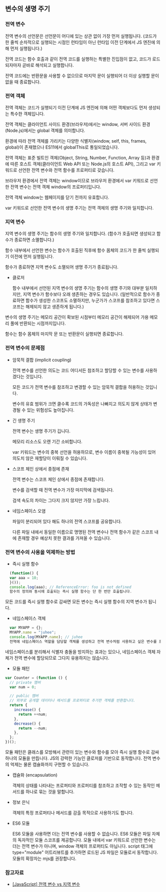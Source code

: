 ## 변수의 생명 주기

### 전역 변수

전역 변수의 선언문은 선언문이 어디에 있는 상관 없이 가장 먼저 실행됩니다.
(코드가 한 줄씩 순차적으로 실행되는 시점인 런타임이 아닌 런타임 이전 단계에서 JS 엔진에 의해 먼저 실행됩니다.)

전역 코드는 함수 호출과 같이 전역 코드를 실행하는 특별한 진입점이 없고, 코드가 로드되자마자 곧바로 해석되고 실행합니다.

전역 코드에는 반환문을 사용할 수 없으므로 마지막 문이 실행되어 더 이상 실행할 문이 없을 때 종료합니다.

### 전역 객체

전역 객체는 코드가 실행되기 이전 단계에 JS 엔진에 의해 어떤 객체보다도 먼저 생성되는 특수한 객체입니다.

전역 객체는 클라이언트 사이드 환경(브라우저)에서는 window, 서버 사이드 환경(Node.js)에서는 global 객체를 의미합니다.

환경에 따라 전역 객체를 가리키는 다양한 식별자(window, self, this, frames, global)이 존재했으나 ES11에서 globalThis로 통일되었습니다.

전역 객체는 표준 빌트인 객체(Object, String, Number, Function, Array 등)과
환경에 따른 호스트 객체(클라이언트 Web API 또는 Node.js의 호스트 API),
그리고 var 키워드로 선언한 전역 변수와 전역 함수를 프로퍼티로 갖습니다.

브라우저 환경에서 전역 객체는 window이므로 브라우저 환경에서 var 키워드로 선언한 전역 변수는 전역 객체 window의 프로퍼티입니다.

전역 객체 window는 웹페이지를 닫기 전까지 유효합니다.

var 키워드로 선언한 전역 변수의 생명 주기는 전역 객체의 생명 주기와 일치합니다.

### 지역 변수

지역 변수의 생명 주기는 함수의 생명 주기와 일치합니다.
(함수가 호출되면 생성되고 함수가 종료하면 소멸합니다.)

함수 내부에서 선언한 변수는 함수가 호출된 직후에 함수 몸체의 코드가 한 줄씩 실행되기 이전에 먼저 실행됩니다.

함수가 종료하면 지역 변수도 소멸되어 생명 주기가 종료됩니다.

- 클로저

  함수 내부에서 선언된 지역 변수의 생명 주기는 함수의 생명 주기와 대부분 일치하지만, 지역 변수가 함수보다 오래 생존하는 경우도 있습니다.
  (일반적으로 함수가 종료하면 함수가 생성한 스코프도 소멸하지만, 누군가가 스코프를 참조하고 있다면 스코프는 해제되지 않고 생존하게 됩니다.)

변수의 생명 주기는 메모리 공간이 확보된 시점부터 메모리 공간이 해제되어 가용 메모리 풀에 반환되는 시점까지입니다.

함수는 함수 몸체의 마지막 문 또는 반환문이 실행되면 종료합니다.

### 전역 변수의 문제점

- 암묵적 결합 (implicit coupling)

  전역 변수를 선언한 의도는 코드 어디서든 참조하고 할당할 수 있는 변수를 사용하겠다는 것입니다.

  모든 코드가 전역 변수를 참조하고 변경할 수 있는 암묵적 결합을 허용하는 것입니다.

  변수의 유효 범위가 크면 클수록 코드의 가독성은 나빠지고 의도치 않게 상태가 변경될 수 있는 위험성도 높아집니다.

- 긴 생명 주기

  전역 변수는 생명 주기가 깁니다.

  메모리 리소스도 오랜 기간 소비합니다.

  var 키워드는 변수의 중복 선언을 허용하므로, 변수 이름이 중복될 가능성이 있어 의도치 않은 재할당이 이뤄질 수 있습니다.

- 스코프 체인 상에서 종점에 존재

  전역 변수는 스코프 체인 상에서 종점에 존재합니다.

  변수를 검색할 때 전역 변수가 가장 마지막에 검색됩니다.

  검색 속도의 차이는 그다지 크지 않지만 가장 느립니다.

- 네임스페이스 오염

  파일이 분리되어 있다 해도 하나의 전역 스코프를 공유합니다.

  다른 파일 내에서 동일한 이름으로 명명된 전역 변수나 전역 함수가 같은 스코프 내에 존재할 경우 예상치 못한 결과를 가져올 수 있습니다.

### 전역 변수의 사용을 억제하는 방법

- 즉시 실행 함수

```jsx
  (function() {
  var aaa = 10;
  }());
  console.log(aaa); // ReferenceError: foo is not defined
  함수의 정의와 동시에 호출되는 즉시 실행 함수는 단 한 번만 호출됩니다.
```

모든 코드를 즉시 실행 함수로 감싸면 모든 변수는 즉시 실행 함수의 지역 변수가 됩니다.

- 네임스페이스 객체

```jsx
  var MYAPP = {};
  MYAPP.name = "juhee";
  console.log(MYAPP.name); // juhee
  전역에 네임스페이스 역할을 담당할 객체를 생성하고 전역 변수처럼 사용하고 싶은 변수를 프로퍼티로 추가하는 방법입니다.
```

네임스페이스를 분리해서 식별자 충돌을 방지하는 효과는 있으나, 네임스페이스 객체 자체가 전역 변수에 할당되므로 그다지 유용하지는 않습니다.

- 모듈 패턴

```jsx
var Counter = (function () {
  // private 멤버
  var num = 0;

  // public 멤버
  // 외부로 공개할 데이터나 메서드를 프로퍼티로 추가한 객체를 반환합니다.
  return {
    increase() {
      return ++num;
    },
    decrease() {
      return --num;
    },
  };
})();
```

모듈 패턴은 클래스를 모방해서 관련이 있는 변수와 함수를 모아 즉시 실행 함수로 감싸 하나의 모듈을 만듭니다. JS의 강력한 기능인 클로저를 기반으로 동작합니다. 전역 변수의 억제는 물론 캡슐화까지 구현할 수 있습니다.

- 캡슐화 (encapsulation)

  객체의 상태를 나타내는 프로퍼티와 프로퍼티를 참조하고 조작할 수 있는 동작인 메서드를 하나로 묶는 것을 말합니다.

- 정보 은닉

  객체의 특정 프로퍼티나 메서드를 감출 목적으로 사용하기도 합니다.

- ES6 모듈

  ES6 모듈을 사용하면 더는 전역 변수를 사용할 수 없습니다.
  ES6 모듈은 파일 자체의 독자적인 모듈 스코프를 제공합니다.
  모듈 내에서 var 키워드로 선언한 변수는 더는 전역 변수가 아니며, window 객체의 프로퍼티도 아닙니다.
  script 태그에 type="module" 어트리뷰트를 추가하면 로드된 JS 파일은 모듈로서 동작합니다.
  모듈의 확장자는 mjs를 권장합니다.

### 참고자료

- [[JavaScript] 전역 변수 vs 지역 변수](https://velog.io/@e_juhee/local-variable-global-variable)
